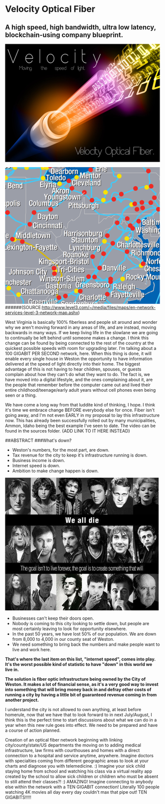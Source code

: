 # Velocity Optical Fiber
## A high speed, high bandwidth, ultra low latency, blockchain-using company blueprint.

![Velocity teaser image](https://raw.githubusercontent.com/SagefulSolutions/Velocity/master/Resources/images/Velocity-teaser-1.jpg)

![Fibermap for Level 3 Networks](https://raw.githubusercontent.com/SagefulSolutions/Velocity/master/Resources/images/Level%203%20Fibermap.png)
######(SOURCE:http://www.level3.com/~/media/files/maps/en-network-services-level-3-network-map.ashx)

West Virginia is basically 100% fiberless and people sit around and wonder why we aren't moving forward in any areas of life, and are instead, moving backwards in many ways. If we keep living life in the slowlane we are going to continually be left behind until someone makes a change. I think this change can be found by being connected to the rest of the country at the quickest possible speeds with room for upgrading later. I'm talking about a 100 GIGABIT PER SECOND network, here. When this thing is done, it will enable every single house in Weston the opportunity to have information delivered at the speed of light directly into their home. The biggest advantage of this is not having to hear children, spouses, or guests complain about how they can't do what they want to do. The fact is, we have moved into a digital lifestyle, and the ones complaining about it, are the people that remember before the computer came out and lived their entire childhood/teenage/early adult years without cell phones even being seen or a thing.

We have come a long way from that luddite kind of thinking, I hope. I think it's time we embrace change BEFORE everybody else for once. Fiber isn't going away, and I'm not even EARLY in my proposal to lay this infrastructure now. This has already been successfully rolled out by many municipalities, Ammon, Idaho being the best example I've seen to date. The video can be found in the sources folder. {ADD LINK TO IT HERE INSTEAD}

##ABSTRACT
###What's down?
-	Weston's numbers, for the most part, are down. 
-	Tax revenue for the city to keep it's infrastructure running is down. 
-	Business income is down. 
-	Internet speed is down.
-	Ambition to make change happen is down.


![Meme](https://raw.githubusercontent.com/SagefulSolutions/Velocity/master/Resources/images/13879388_495396070651166_8930859175330605264_n.jpg)


- Businesses can't keep their doors open. 
- Nobody is coming to this city looking to settle down, but people are most certainly leaving to look for opportunity elsewhere. 
- In the past 50 years, we have lost 50% of our population. We are down from 8,000 to 4,000 in our county seat of Weston. 
- We need something to bring back the numbers and make people want to live and work here. 

<strong>That's where the last item on this list, "internet speed", comes into play. It's the worst possible kind of statistic to have "down" in this world we live in. 

The solution is fiber optic infrastructure being owned by the City of Weston. It makes a lot of financial sense, as it's a very good way to invest into something that will bring money back in and defray other costs of running a city by having a little bit of guaranteed revenue coming in from another project.</strong>
 
 I understand the city is not allowed to own anything, at least before homerule, now that we have that to look forward to in next July/August, I think this is the perfect time to start discussions about what we can do in a year when this new rule goes into effect. We need to be prepared and have a course of action planned.

 Creation of an optical fiber network beginning with linking city/county/state/US departments the moving on to adding medical infrastructure, law firms with courthouses and homes with a direct connection to a hospital and service anytime, anywhere. Imagine doctors with specialties coming from different geographic areas to look at your charts and diagnose you with telemedicine. :) Imagine your sick child staying home from school and watching his class via a virtual reality app created by the school to allow sick children or children who must be absent to still attend their classes?! :) AMAZING! Imagine connecting to anybody else within the network with a TEN GIGABIT connection! Literally 100 people watching 4K movies all day every day couldn't max that pipe out! TEN GIGABITS!!!!!
